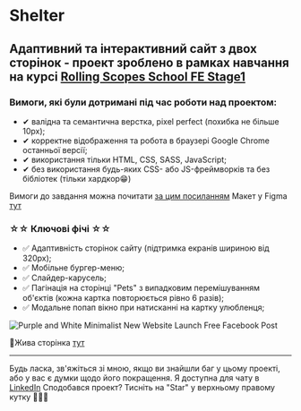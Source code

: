 # Shelter

## Адаптивний та інтерактивний сайт з двох сторінок - проект зроблено в рамках навчання на курсі [Rolling Scopes School FE Stage1](https://rs.school/js/)

### Вимоги, які були дотримані під час роботи над проектом:
- ✔ валідна та семантична верстка, pixel perfect (похибка не більше 10px);
- ✔ корректне відображення та робота в браузері Google Chrome останньої версії;
- ✔ використання тільки HTML, CSS, SASS, JavaScript;
- ✔ без використання будь-яких CSS- або JS-фреймворків та без бібліотек (тільки хардкор😁)

Вимоги до завдання можна почитати [за цим посиланням](https://github.com/rolling-scopes-school/tasks/blob/master/tasks/shelter/shelter.md)
Макет у Figma [тут](https://www.figma.com/file/Yk6EnbY63FyG2PJTFkJDMh/shelter?node-id=94-43&t=kU9UreIEmFlHCziW-0)

### ☆☆ Ключові фічі ☆☆

- ✅ Адаптивність сторінок сайту (підтримка екранів шириною від 320px);
- ✅ Мобільне бургер-меню;
- ✅ Слайдер-карусель;
- ✅ Пагінація на сторінці "Pets" з випадковим перемішуванням об'єктів (кожна картка повторюється рівно 6 разів);
- ✅ Модальне попап вікно при натисканні на картку улюбленця;

![Purple and White Minimalist New Website Launch Free Facebook Post](https://user-images.githubusercontent.com/49239848/231433578-ab39e541-b803-4238-92c2-798810145ab5.png)

📌Жива сторінка [тут](https://veronikanos.github.io/shelter/shelter/)

---

Будь ласка, зв'яжіться зі мною, якщо ви знайшли баг у цьому проекті, або у вас є думки щодо його покращення. Я доступна для чату в [LinkedIn](https://www.linkedin.com/in/veronika-tlostiuk/)
Сподобався проект? Тисніть на "Star" у верхньому правому кутку 🤝👩‍💻
